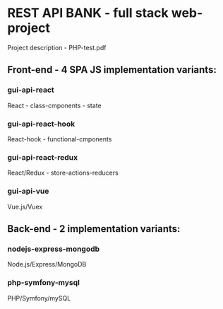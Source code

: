 # REST API BANK - full stack web-project

Project description  -  PHP-test.pdf

## Front-end - 4 SPA JS implementation variants:

### gui-api-react

React - class-cmponents - state 

### gui-api-react-hook

React-hook - functional-cmponents 

### gui-api-react-redux

React/Redux - store-actions-reducers 

### gui-api-vue

Vue.js/Vuex

## Back-end - 2 implementation variants:

### nodejs-express-mongodb

Node.js/Express/MongoDB

### php-symfony-mysql

PHP/Symfony/mySQL

